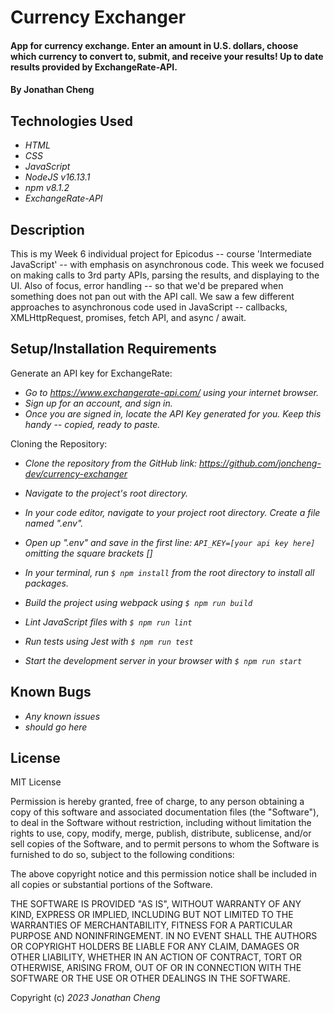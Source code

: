# Currency Exchanger

#### App for currency exchange. Enter an amount in U.S. dollars, choose which currency to convert to, submit, and receive your results! Up to date results provided by ExchangeRate-API.

#### By Jonathan Cheng

## Technologies Used

- _HTML_
- _CSS_
- _JavaScript_
- _NodeJS v16.13.1_
- _npm v8.1.2_
- _ExchangeRate-API_

## Description

This is my Week 6 individual project for Epicodus -- course 'Intermediate JavaScript' -- with emphasis on asynchronous code. This week we focused on making calls to 3rd party APIs, parsing the results, and displaying to the UI. Also of focus, error handling -- so that we'd be prepared when something does not pan out with the API call. We saw a few different approaches to asynchronous code used in JavaScript -- callbacks, XMLHttpRequest, promises, fetch API, and async / await.

## Setup/Installation Requirements

Generate an API key for ExchangeRate:

- _Go to https://www.exchangerate-api.com/ using your internet browser._
- _Sign up for an account, and sign in._
- _Once you are signed in, locate the API Key generated for you. Keep this handy -- copied, ready to paste._

Cloning the Repository:

- _Clone the repository from the GitHub link: https://github.com/joncheng-dev/currency-exchanger_
- _Navigate to the project's root directory._

- _In your code editor, navigate to your project root directory. Create a file named ".env"._
- _Open up ".env" and save in the first line: `API_KEY=[your api key here]` omitting the square brackets []_

- _In your terminal, run `$ npm install` from the root directory to install all packages._
- _Build the project using webpack using `$ npm run build`_

- _Lint JavaScript files with `$ npm run lint`_
- _Run tests using Jest with `$ npm run test`_

- _Start the development server in your browser with `$ npm run start`_

## Known Bugs

- _Any known issues_
- _should go here_

## License

MIT License

Permission is hereby granted, free of charge, to any person obtaining a copy of this software and associated documentation files (the "Software"), to deal in the Software without restriction, including without limitation the rights to use, copy, modify, merge, publish, distribute, sublicense, and/or sell copies of the Software, and to permit persons to whom the Software is furnished to do so, subject to the following conditions:

The above copyright notice and this permission notice shall be included in all copies or substantial portions of the Software.

THE SOFTWARE IS PROVIDED "AS IS", WITHOUT WARRANTY OF ANY KIND, EXPRESS OR IMPLIED, INCLUDING BUT NOT LIMITED TO THE WARRANTIES OF MERCHANTABILITY, FITNESS FOR A PARTICULAR PURPOSE AND NONINFRINGEMENT. IN NO EVENT SHALL THE AUTHORS OR COPYRIGHT HOLDERS BE LIABLE FOR ANY CLAIM, DAMAGES OR OTHER LIABILITY, WHETHER IN AN ACTION OF CONTRACT, TORT OR OTHERWISE, ARISING FROM, OUT OF OR IN CONNECTION WITH THE SOFTWARE OR THE USE OR OTHER DEALINGS IN THE SOFTWARE.

Copyright (c) _2023_ _Jonathan Cheng_
